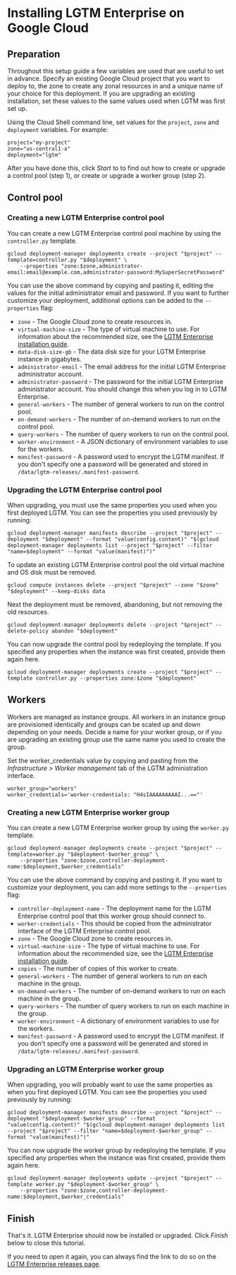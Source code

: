 # Installing LGTM Enterprise on Google Cloud
## Preparation
Throughout this setup guide a few variables are used that are useful to set in advance. Specify an existing Google Cloud project that you want to deploy to, the zone to create any zonal resources in and a unique name of your choice for this deployment. If you are upgrading an existing installation, set these values to the same values used when LGTM was first set up.

Using the Cloud Shell command line, set values for the `project`, `zone` and `deployment` variables. For example:
```console
project="my-project"
zone="us-central1-a"
deployment="lgtm"
```

After you have done this, click _Start_ to to find out how to create or upgrade a control pool (step 1), or create or upgrade a worker group (step 2).

## Control pool
### Creating a new LGTM Enterprise control pool
You can create a new LGTM Enterprise control pool machine by using the `controller.py` template.
```console
gcloud deployment-manager deployments create --project "$project" --template=controller.py "$deployment" \
	--properties "zone:$zone,administrator-email:email@example.com,administrator-password:MySuperSecretPassword"
```

You can use the above command by copying and pasting it, editing the values for the initial administrator email and password. If you want to further customize your deployment, additional options can be added to the `--properties` flag:
* `zone` - The Google Cloud zone to create resources in.
* `virtual-machine-size` - The type of virtual machine to use. For information about the recommended size, see the [LGTM Enterprise installation guide](https://help.semmle.com/lgtm-enterprise/ops/lgtm-enterprise-LATEST-installation-guide.pdf).
* `data-disk-size-gb` - The data disk size for your LGTM Enterprise instance in gigabytes.
* `administrator-email` - The email address for the initial LGTM Enterprise administrator account.
* `administrator-password` - The password for the initial LGTM Enterprise administrator account. You should change this when you log in to LGTM Enterprise.
* `general-workers` - The number of general workers to run on the control pool.
* `on-demand-workers` - The number of on-demand workers to run on the control pool.
* `query-workers` - The number of query workers to run on the control pool.
* `worker-environment` - A JSON dictionary of environment variables to use for the workers.
* `manifest-password` - A password used to encrypt the LGTM manifest. If you don't specify one a password will be generated and stored in `/data/lgtm-releases/.manifest-password`.

### Upgrading the LGTM Enterprise control pool
When upgrading, you must use the same properties you used when you first deployed LGTM. You can see the properties you used previously by running:
```
gcloud deployment-manager manifests describe --project "$project" --deployment "$deployment" --format "value(config.content)" "$(gcloud deployment-manager deployments list --project "$project" --filter "name=$deployment" --format "value(manifest)")"
```

To update an existing LGTM Enterprise control pool the old virtual machine and OS disk must be removed.
```
gcloud compute instances delete --project "$project" --zone "$zone" "$deployment" --keep-disks data
```

Next the deployment must be removed, abandoning, but not removing the old resources.
```
gcloud deployment-manager deployments delete --project "$project" --delete-policy abandon "$deployment"
```

You can now upgrade the control pool by redeploying the template. If you specified any properties when the instance was first created, provide them again here.
```console
gcloud deployment-manager deployments create --project "$project" --template controller.py --properties zone:$zone "$deployment"
```

## Workers
Workers are managed as instance groups. All workers in an instance group are provisioned identically and groups can be scaled up and down depending on your needs. Decide a name for your worker group, or if you are upgrading an existing group use the same name you used to create the group.

Set the worker_credentials value by copying and pasting from the _Infrastructure > Worker management_ tab of the LGTM administration interface.

```console
worker_group="workers"
worker_credentials='worker-credentials: "H4sIAAAAAAAAAI...=="'
```

### Creating a new LGTM Enterprise worker group
You can create a new LGTM Enterprise worker group by using the `worker.py` template.
```console
gcloud deployment-manager deployments create --project "$project" --template=worker.py "$deployment-$worker_group" \
	--properties "zone:$zone,controller-deployment-name:$deployment,$worker_credentials"
```

You can use the above command by copying and pasting it. If you want to customize your deployment, you can add more settings to the `--properties` flag:
* `controller-deployment-name` - The deployment name for the LGTM Enterprise control pool that this worker group should connect to.
* `worker-credentials` - This should be copied from the administrator interface of the LGTM Enterprise control pool.
* `zone` - The Google Cloud zone to create resources in.
* `virtual-machine-size` - The type of virtual machine to use. For information about the recommended size, see the [LGTM Enterprise installation guide](https://help.semmle.com/lgtm-enterprise/ops/lgtm-enterprise-LATEST-installation-guide.pdf).
* `copies` - The number of copies of this worker to create.
* `general-workers` - The number of general workers to run on each machine in the group.
* `on-demand-workers` - The number of on-demand workers to run on each machine in the group.
* `query-workers` - The number of query workers to run on each machine in the group.
* `worker-environment` - A dictionary of environment variables to use for the workers.
* `manifest-password` - A password used to encrypt the LGTM manifest. If you don't specify one a password will be generated and stored in `/data/lgtm-releases/.manifest-password`.

### Upgrading an LGTM Enterprise worker group
When upgrading, you will probably want to use the same properties as when you first deployed LGTM. You can see the properties you used previously by running:
```
gcloud deployment-manager manifests describe --project "$project" --deployment "$deployment-$worker_group" --format "value(config.content)" "$(gcloud deployment-manager deployments list --project "$project" --filter "name=$deployment-$worker_group" --format "value(manifest)")"
```

You can now upgrade the worker group by redeploying the template. If you specified any properties when the instance was first created, provide them again here.
```console
gcloud deployment-manager deployments update --project "$project" --template worker.py "$deployment-$worker_group" \
	--properties "zone:$zone,controller-deployment-name:$deployment,$worker_credentials"
```

## Finish
That's it. LGTM Enterprise should now be installed or upgraded. Click _Finish_ below to close this tutorial.

If you need to open it again, you can always find the link to do so on the [LGTM Enterprise releases page](https://github.com/Semmle/lgtm-enterprise/releases/).

